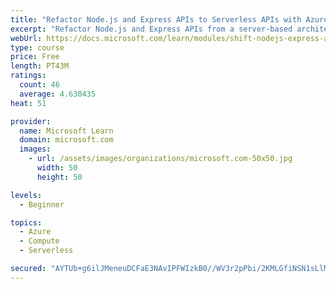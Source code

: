 ```yaml
---
title: "Refactor Node.js and Express APIs to Serverless APIs with Azure Functions"
excerpt: "Refactor Node.js and Express APIs from a server-based architecture to serverless APIs with Azure Functions."
webUrl: https://docs.microsoft.com/learn/modules/shift-nodejs-express-apis-serverless/
type: course
price: Free
length: PT43M
ratings:
  count: 46
  average: 4.630435
heat: 51

provider:
  name: Microsoft Learn
  domain: microsoft.com
  images:
    - url: /assets/images/organizations/microsoft.com-50x50.jpg
      width: 50
      height: 50

levels:
  - Beginner

topics:
  - Azure
  - Compute
  - Serverless

secured: "AYTUb+g6ilJMeneuDCFaE3NAvIPFWIzkB0//WV3r2pPbi/2KMLGfiNSN1sLlMsgki1BxmOd3S/4ZTBt1w5FIRo1Cv8gWWL2l9RkmPKVZZlIM2rGiIPUFWBLmUaNYYkiC6A3vlVeT2Am9Ed49Hvm5SfWV179F9vXcIxmY9FP6rUnVqlzuigsC4ZMEwmuUi0zeGtIFqd8/YJ0is4rDcYKWUIr4h7KsIq6z3A/R8J6Cqr0pD3NgfjqCMxdS8JpVmW53V6cE1c4/+YJpyEhwz0fKlusMg9Ov9Ku6xUSLLcRTQNvDyx0mr1PcnGvVN54FNM42xBfv4udGp7IR4o9G57vH9URCjKd9at54u5Ju8vmNCP2OkjdH61heTYUhJjysxXRDb8EItcQDBUBafV8ihXgILUQ172oYAcmBdJfR3BVZhYw=;9ApZaXeeEgKcskJzTC3APg=="
---
```


